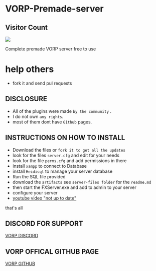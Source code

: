 # VORP-Premade-server

## Visitor Count
  <img src="https://profile-counter.glitch.me/VORP-Premade-server/count.svg" />
  
Complete premade VORP server free to use

# help others

- fork it and send pul requests


## DISCLOSURE

- All of the plugins were made `by the community` .
- I do not own `any rights`.
- most of them dont have `Github` pages.


## INSTRUCTIONS ON HOW TO INSTALL

- Download the files or `fork it to get all the updates`
- look for the files `server.cfg` and edit for your needs 
- look for the file `perms.cfg` and add permissions in there
- install `xampp` to connect to Database
- install `Heidisql` to manage your server database
- Run the SQL file provided 
- download the `artifacts` see `server-files folder` for the `readme.md`
- then start the FXServer.exe  and add tx admin to your server 
- configure your server
- [youtube video "not up to date"](https://www.youtube.com/watch?v=32xG3fqCj8Q&ab_channel=RIBSOSAY)

that's all

## DISCORD FOR SUPPORT

[VORP DISCORD](https://discord.gg/DHGVAbCj7N)

## VORP OFFICAL GITHUB PAGE ##

[VORP GITHUB](https://github.com/VORPCORE)
